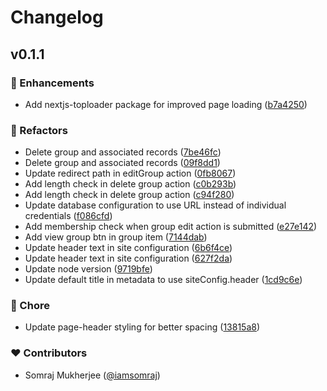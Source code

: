# Changelog


## v0.1.1


### 🚀 Enhancements

- Add nextjs-toploader package for improved page loading ([b7a4250](https://github.com/iamsomraj/splitiphy/commit/b7a4250))

### 💅 Refactors

- Delete group and associated records ([7be46fc](https://github.com/iamsomraj/splitiphy/commit/7be46fc))
- Delete group and associated records ([09f8dd1](https://github.com/iamsomraj/splitiphy/commit/09f8dd1))
- Update redirect path in editGroup action ([0fb8067](https://github.com/iamsomraj/splitiphy/commit/0fb8067))
- Add length check in delete group action ([c0b293b](https://github.com/iamsomraj/splitiphy/commit/c0b293b))
- Add length check in delete group action ([c94f280](https://github.com/iamsomraj/splitiphy/commit/c94f280))
- Update database configuration to use URL instead of individual credentials ([f086cfd](https://github.com/iamsomraj/splitiphy/commit/f086cfd))
- Add membership check when group edit action is submitted ([e27e142](https://github.com/iamsomraj/splitiphy/commit/e27e142))
- Add view group btn in group item ([7144dab](https://github.com/iamsomraj/splitiphy/commit/7144dab))
- Update header text in site configuration ([6b6f4ce](https://github.com/iamsomraj/splitiphy/commit/6b6f4ce))
- Update header text in site configuration ([627f2da](https://github.com/iamsomraj/splitiphy/commit/627f2da))
- Update node version ([9719bfe](https://github.com/iamsomraj/splitiphy/commit/9719bfe))
- Update default title in metadata to use siteConfig.header ([1cd9c6e](https://github.com/iamsomraj/splitiphy/commit/1cd9c6e))

### 🏡 Chore

- Update page-header styling for better spacing ([13815a8](https://github.com/iamsomraj/splitiphy/commit/13815a8))

### ❤️ Contributors

- Somraj Mukherjee ([@iamsomraj](http://github.com/iamsomraj))

